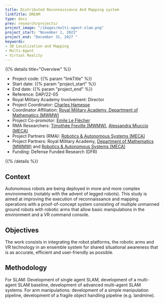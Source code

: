 ```yaml
---
title: Distributed Reconnaissance And Mapping system
linkTitle: DREAM
type: docs
prev: research/projects/
project_image: "/images/multi-agent-slam.png"
project_start: "November 1, 2023"
project_end: "December 31, 2027 "
keywords:
- 3D Localization and Mapping
- Multi-Agent
- Virtual Reality
---
```


{{% details title="Overview" %}}

- Project code: {{% param "linkTitle" %}}
- Start date: {{% param "project_start" %}}
- End date: {{% param "project_end" %}}
- Reference: DAP/22-05
- Royal Military Academy Involvement: Director
- Project Coordinator: [Charles Hamesse](https://researchportal.rma.ac.be/en/persons/charles-hamesse)
- Coordinator Affiliation: [Royal Military Academy, Department of Mathematics (MWMW)](https://researchportal.rma.ac.be/en/organisations/mathematics)
- Project Co-promotor: [Emile Le Flécher](https://researchportal.rma.ac.be/fr/persons/emile-le-fl%C3%A9cher)
- RMA Researchers: [Timothée Freville (MWMW)](https://researchportal.rma.ac.be/en/persons/timoth%C3%A9e-fr%C3%A9ville), [Alessandra Miuccio (MECA)](https://researchportal.rma.ac.be/en/persons/alessandra-miuccio-2)
- Project Partners (RMA): [Robotics & Autonomous Systems (MECA)](https://mecatron.rma.ac.be/)
- Project Partners: Royal Military Academy, [Department of Mathematics (MWMW)](https://researchportal.rma.ac.be/en/organisations/mathematics) and [Robotics & Autonomous Systems (MECA)](https://mecatron.rma.ac.be/)
- Funding: Defense Funded Research (DFR)

{{% /details %}}


## Context
Autonomous robots are being deployed in more and more complex environments (notably with the advent of legged robots). This study is aimed at improving the execution of reconnaissance and mapping operations with a proof-of-concept system consisting of multiple unmanned ground robots with robotic arms that allow basic manipulations in the environment and a VR command console.

## Objectives
The work consists in integrating the robot platforms, the robotic arms and VR technology in an ensemble system for shared situational awareness that is as accurate, efficient and user-friendly as possible.

## Methodology
For SLAM: Development of single agent SLAM, development of a multi-agent SLAM baseline, development of advanced multi-agent SLAM systems. For arm manipulations: development of a simple manipulation pipeline, development of a fragile object handling pipeline (e.g. landmine). 